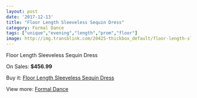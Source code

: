 ```yaml
---
layout: post
date: '2017-12-13'
title: "Floor Length Sleeveless Sequin Dress"
category: Formal Dance
tags: ["unique","evening","length","prom","floor"]
image: http://img.transblink.com/20425-thickbox_default/floor-length-sleeveless-sequin-dress.jpg
---
```

Floor Length Sleeveless Sequin Dress

On Sales: **$456.99**
<a href="https://www.transblink.com/en/formal-dance/6449-floor-length-sleeveless-sequin-dress.html"><amp-img layout="responsive" width="600" height="600" src="//img.transblink.com/20425-thickbox_default/floor-length-sleeveless-sequin-dress.jpg" alt="Floor Length Sleeveless Sequin Dress 0" /></a>
<a href="https://www.transblink.com/en/formal-dance/6449-floor-length-sleeveless-sequin-dress.html"><amp-img layout="responsive" width="600" height="600" src="//img.transblink.com/20426-thickbox_default/floor-length-sleeveless-sequin-dress.jpg" alt="Floor Length Sleeveless Sequin Dress 1" /></a>

Buy it: [Floor Length Sleeveless Sequin Dress](https://www.transblink.com/en/formal-dance/6449-floor-length-sleeveless-sequin-dress.html "Floor Length Sleeveless Sequin Dress")

View more: [Formal Dance](https://www.transblink.com/en/6-formal-dance "Formal Dance")